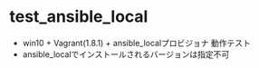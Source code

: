 # test_ansible_local

- win10 + Vagrant(1.8.1) + ansible_localプロビジョナ 動作テスト
- ansible_localでインストールされるバージョンは指定不可
